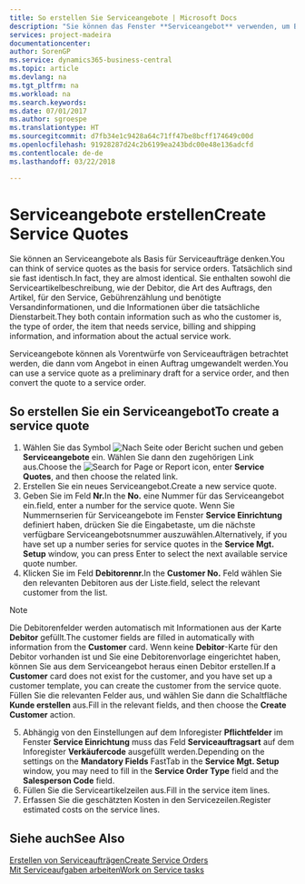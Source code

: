 ```yaml
---
title: So erstellen Sie Serviceangebote | Microsoft Docs
description: "Sie können das Fenster **Serviceangebot** verwenden, um Belege zu erstellen, in die Sie Informationen über den Service (Reparatur und Wartung) von Serviceartikeln auf Kundenanfrage eingeben. Serviceangebote können als Vorentwürfe von Serviceaufträgen betrachtet werden, die dann vom Angebot in einen Auftrag umgewandelt werden."
services: project-madeira
documentationcenter: 
author: SorenGP
ms.service: dynamics365-business-central
ms.topic: article
ms.devlang: na
ms.tgt_pltfrm: na
ms.workload: na
ms.search.keywords: 
ms.date: 07/01/2017
ms.author: sgroespe
ms.translationtype: HT
ms.sourcegitcommit: d7fb34e1c9428a64c71ff47be8bcff174649c00d
ms.openlocfilehash: 91928287d24c2b6199ea243bdc00e48e136adcfd
ms.contentlocale: de-de
ms.lasthandoff: 03/22/2018

---
```

# <a name="create-service-quotes"></a><span data-ttu-id="15298-104">Serviceangebote erstellen</span><span class="sxs-lookup"><span data-stu-id="15298-104">Create Service Quotes</span></span>
<span data-ttu-id="15298-105">Sie können an Serviceangebote als Basis für Serviceaufträge denken.</span><span class="sxs-lookup"><span data-stu-id="15298-105">You can think of service quotes as the basis for service orders.</span></span> <span data-ttu-id="15298-106">Tatsächlich sind sie fast identisch.</span><span class="sxs-lookup"><span data-stu-id="15298-106">In fact, they are almost identical.</span></span> <span data-ttu-id="15298-107">Sie enthalten sowohl die Serviceartikelbeschreibung, wie der Debitor, die Art des Auftrags, den Artikel, für den Service, Gebührenzählung und benötigte Versandinformationen, und die Informationen über die tatsächliche Dienstarbeit.</span><span class="sxs-lookup"><span data-stu-id="15298-107">They both contain information such as who the customer is, the type of order, the item that needs service, billing and shipping information, and information about the actual service work.</span></span>
 
<span data-ttu-id="15298-108">Serviceangebote können als Vorentwürfe von Serviceaufträgen betrachtet werden, die dann vom Angebot in einen Auftrag umgewandelt werden.</span><span class="sxs-lookup"><span data-stu-id="15298-108">You can use a service quote as a preliminary draft for a service order, and then convert the quote to a service order.</span></span>  
  
## <a name="to-create-a-service-quote"></a><span data-ttu-id="15298-109">So erstellen Sie ein Serviceangebot</span><span class="sxs-lookup"><span data-stu-id="15298-109">To create a service quote</span></span>  
1. <span data-ttu-id="15298-110">Wählen Sie das Symbol ![Nach Seite oder Bericht suchen](media/ui-search/search_small.png "Nach Seite oder Bericht suchen") und geben **Serviceangebote** ein. Wählen Sie dann den zugehörigen Link aus.</span><span class="sxs-lookup"><span data-stu-id="15298-110">Choose the ![Search for Page or Report](media/ui-search/search_small.png "Search for Page or Report icon") icon, enter **Service Quotes**, and then choose the related link.</span></span>  
2. <span data-ttu-id="15298-111">Erstellen Sie ein neues Serviceangebot.</span><span class="sxs-lookup"><span data-stu-id="15298-111">Create a new service quote.</span></span>  
3. <span data-ttu-id="15298-112">Geben Sie im Feld **Nr.**</span><span class="sxs-lookup"><span data-stu-id="15298-112">In the **No.**</span></span> <span data-ttu-id="15298-113">eine Nummer für das Serviceangebot ein.</span><span class="sxs-lookup"><span data-stu-id="15298-113">field, enter a number for the service quote.</span></span> <span data-ttu-id="15298-114">Wenn Sie Nummernserien für Serviceangebote im Fenster **Service Einrichtung** definiert haben, drücken Sie die Eingabetaste, um die nächste verfügbare Serviceangebotsnummer auszuwählen.</span><span class="sxs-lookup"><span data-stu-id="15298-114">Alternatively, if you have set up a number series for service quotes in the **Service Mgt. Setup** window, you can press Enter to select the next available service quote number.</span></span>  
4. <span data-ttu-id="15298-115">Klicken Sie im Feld **Debitorennr.**</span><span class="sxs-lookup"><span data-stu-id="15298-115">In the **Customer No.**</span></span>  <span data-ttu-id="15298-116">Feld wählen Sie den relevanten Debitoren aus der Liste.</span><span class="sxs-lookup"><span data-stu-id="15298-116">field, select the relevant customer from the list.</span></span>  

  > [!Note]  
  >  <span data-ttu-id="15298-117">Die Debitorenfelder werden automatisch mit Informationen aus der Karte **Debitor** gefüllt.</span><span class="sxs-lookup"><span data-stu-id="15298-117">The customer fields are filled in automatically with information from the **Customer** card.</span></span> <span data-ttu-id="15298-118">Wenn keine **Debitor**-Karte für den Debitor vorhanden ist und Sie eine Debitorenvorlage eingerichtet haben, können Sie aus dem Serviceangebot heraus einen Debitor erstellen.</span><span class="sxs-lookup"><span data-stu-id="15298-118">If a **Customer** card does not exist for the customer, and you have set up a customer template, you can create the customer from the service quote.</span></span> <span data-ttu-id="15298-119">Füllen Sie die relevanten Felder aus, und wählen Sie dann die Schaltfläche **Kunde erstellen** aus.</span><span class="sxs-lookup"><span data-stu-id="15298-119">Fill in the relevant fields, and then choose the **Create Customer** action.</span></span>  
  
5. <span data-ttu-id="15298-120">Abhängig von den Einstellungen auf dem Inforegister **Pflichtfelder** im Fenster  **Service Einrichtung** muss das Feld **Serviceauftragsart** auf dem Inforegister **Verkäufercode** ausgefüllt werden.</span><span class="sxs-lookup"><span data-stu-id="15298-120">Depending on the settings on the **Mandatory Fields** FastTab in the **Service Mgt. Setup** window, you may need to fill in the **Service Order Type** field and the **Salesperson Code** field.</span></span>  
6. <span data-ttu-id="15298-121">Füllen Sie die Serviceartikelzeilen aus.</span><span class="sxs-lookup"><span data-stu-id="15298-121">Fill in the service item lines.</span></span>  
7. <span data-ttu-id="15298-122">Erfassen Sie die geschätzten Kosten in den Servicezeilen.</span><span class="sxs-lookup"><span data-stu-id="15298-122">Register estimated costs on the service lines.</span></span>  
  
## <a name="see-also"></a><span data-ttu-id="15298-123">Siehe auch</span><span class="sxs-lookup"><span data-stu-id="15298-123">See Also</span></span>  
[<span data-ttu-id="15298-124">Erstellen von Serviceaufträgen</span><span class="sxs-lookup"><span data-stu-id="15298-124">Create Service Orders</span></span>](service-how-to-create-service-orders.md)  
[<span data-ttu-id="15298-125">Mit Serviceaufgaben arbeiten</span><span class="sxs-lookup"><span data-stu-id="15298-125">Work on Service tasks</span></span>](service-how-to-work-on-service-tasks.md)  

 
